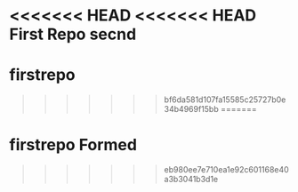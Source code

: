 <<<<<<< HEAD
<<<<<<< HEAD
First Repo
secnd
=======
# firstrepo
>>>>>>> bf6da581d107fa15585c25727b0e34b4969f15bb
=======
# firstrepo Formed
>>>>>>> eb980ee7e710ea1e92c601168e40a3b3041b3d1e
